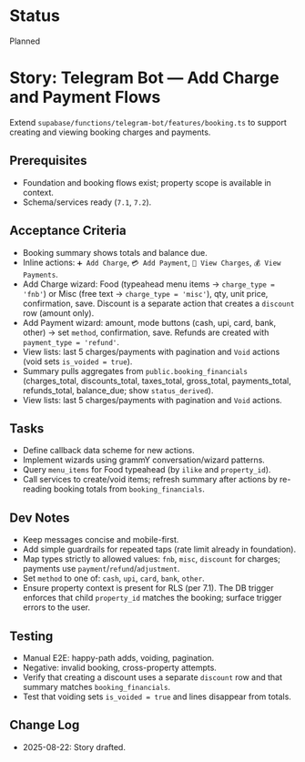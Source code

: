 # Status
Planned

# Story: Telegram Bot — Add Charge and Payment Flows
Extend `supabase/functions/telegram-bot/features/booking.ts` to support creating and viewing booking charges and payments.

## Prerequisites
- Foundation and booking flows exist; property scope is available in context.
- Schema/services ready (`7.1`, `7.2`).

## Acceptance Criteria
- Booking summary shows totals and balance due.
- Inline actions: `➕ Add Charge`, `💳 Add Payment`, `🧾 View Charges`, `💰 View Payments`.
- Add Charge wizard: Food (typeahead menu items → `charge_type = 'fnb'`) or Misc (free text → `charge_type = 'misc'`), qty, unit price, confirmation, save. Discount is a separate action that creates a `discount` row (amount only).
- Add Payment wizard: amount, mode buttons (cash, upi, card, bank, other) → set `method`, confirmation, save. Refunds are created with `payment_type = 'refund'`.
- View lists: last 5 charges/payments with pagination and `Void` actions (void sets `is_voided = true`).
- Summary pulls aggregates from `public.booking_financials` (charges_total, discounts_total, taxes_total, gross_total, payments_total, refunds_total, balance_due; show `status_derived`).
- View lists: last 5 charges/payments with pagination and `Void` actions.

## Tasks
- Define callback data scheme for new actions.
- Implement wizards using grammY conversation/wizard patterns.
- Query `menu_items` for Food typeahead (by `ilike` and `property_id`).
- Call services to create/void items; refresh summary after actions by re-reading booking totals from `booking_financials`.

## Dev Notes
- Keep messages concise and mobile-first.
- Add simple guardrails for repeated taps (rate limit already in foundation).
 - Map types strictly to allowed values: `fnb`, `misc`, `discount` for charges; payments use `payment`/`refund`/`adjustment`.
 - Set `method` to one of: `cash`, `upi`, `card`, `bank`, `other`.
 - Ensure property context is present for RLS (per 7.1). The DB trigger enforces that child `property_id` matches the booking; surface trigger errors to the user.

## Testing
- Manual E2E: happy-path adds, voiding, pagination.
- Negative: invalid booking, cross-property attempts.
 - Verify that creating a discount uses a separate `discount` row and that summary matches `booking_financials`.
 - Test that voiding sets `is_voided = true` and lines disappear from totals.

## Change Log
- 2025-08-22: Story drafted.
